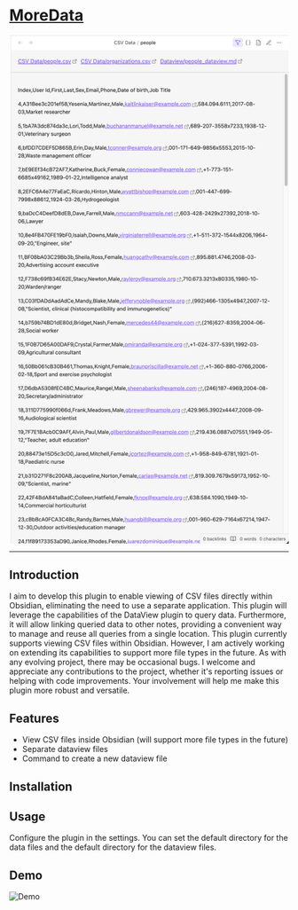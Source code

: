 # [MoreData](https://github.com/viethung0823/MoreData)

<img src="https://raw.githubusercontent.com/viethung0823/MoreData/main/docs/resources/view.png" alt="MoreData view" align="center">

---

## Introduction
I aim to develop this plugin to enable viewing of CSV files directly within Obsidian, eliminating the need to use a separate application. This plugin will leverage the capabilities of the DataView plugin to query data. Furthermore, it will allow linking queried data to other notes, providing a convenient way to manage and reuse all queries from a single location.
This plugin currently supports viewing CSV files within Obsidian. However, I am actively working on extending its capabilities to support more file types in the future. As with any evolving project, there may be occasional bugs. I welcome and appreciate any contributions to the project, whether it's reporting issues or helping with code improvements. Your involvement will help me make this plugin more robust and versatile.


## Features

- View CSV files inside Obsidian (will support more file types in the future)
- Separate dataview files
- Command to create a new dataview file


## Installation

## Usage
Configure the plugin in the settings. You can set the default directory for the data files and the default directory for the dataview files.

## Demo

![Demo](https://raw.githubusercontent.com/viethung0823/MoreData/main/docs/resources/demo.gif)
